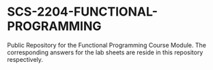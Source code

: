# SCS-2204-FUNCTIONAL-PROGRAMMING
Public Repository for the Functional Programming Course Module.
The corresponding answers for the lab sheets are reside in this repository respectively.
